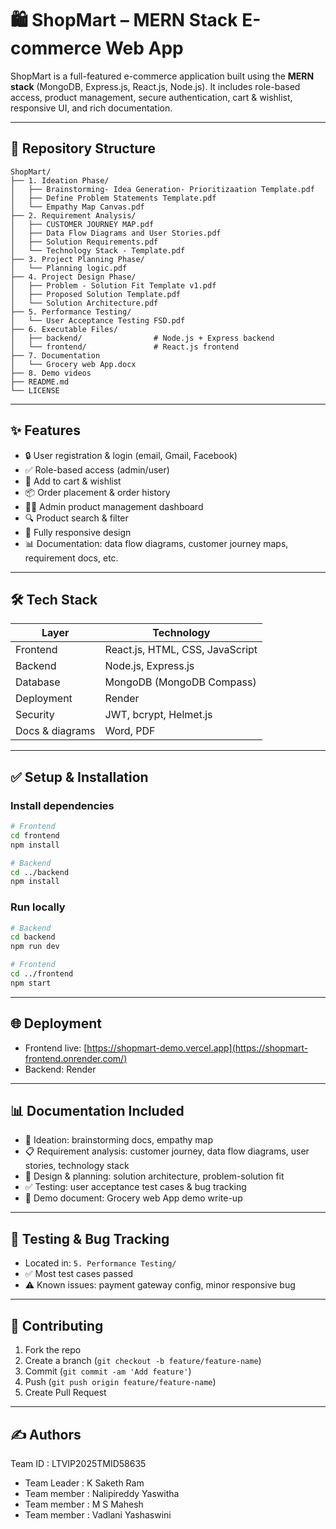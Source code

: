 # 🛍️ ShopMart – MERN Stack E-commerce Web App

ShopMart is a full-featured e-commerce application built using the **MERN stack** (MongoDB, Express.js, React.js, Node.js). It includes role-based access, product management, secure authentication, cart & wishlist, responsive UI, and rich documentation.

---

## 📂 Repository Structure

```plaintext
ShopMart/
├── 1. Ideation Phase/
│   ├── Brainstorming- Idea Generation- Prioritizaation Template.pdf
│   ├── Define Problem Statements Template.pdf
│   └── Empathy Map Canvas.pdf
├── 2. Requirement Analysis/
│   ├── CUSTOMER JOURNEY MAP.pdf
│   ├── Data Flow Diagrams and User Stories.pdf
│   ├── Solution Requirements.pdf
│   └── Technology Stack - Template.pdf
├── 3. Project Planning Phase/
│   └── Planning logic.pdf
├── 4. Project Design Phase/
│   ├── Problem - Solution Fit Template v1.pdf
│   ├── Proposed Solution Template.pdf
│   └── Solution Architecture.pdf
├── 5. Performance Testing/
│   └── User Acceptance Testing FSD.pdf
├── 6. Executable Files/
│   ├── backend/                # Node.js + Express backend
│   └── frontend/               # React.js frontend
├── 7. Documentation
│   └── Grocery web App.docx
├── 8. Demo videos
├── README.md
└── LICENSE
```

---

## ✨ Features

* 🔒 User registration & login (email, Gmail, Facebook)
* ✅ Role-based access (admin/user)
* 🛒 Add to cart & wishlist
* 📦 Order placement & order history
* 🧑‍💼 Admin product management dashboard
* 🔍 Product search & filter
* 📱 Fully responsive design
* 📊 Documentation: data flow diagrams, customer journey maps, requirement docs, etc.

---

## 🛠 Tech Stack

| Layer           | Technology                      |
| --------------- | ------------------------------- |
| Frontend        | React.js, HTML, CSS, JavaScript |
| Backend         | Node.js, Express.js             |
| Database        | MongoDB (MongoDB Compass)         |
| Deployment      | Render                 |
| Security        | JWT, bcrypt, Helmet.js          |
| Docs & diagrams | Word, PDF      |

---

## ✅ Setup & Installation

### Install dependencies

```bash
# Frontend
cd frontend
npm install

# Backend
cd ../backend
npm install
```

### Run locally

```bash
# Backend
cd backend
npm run dev

# Frontend
cd ../frontend
npm start
```

---

## 🌐 Deployment

* Frontend live: [https://shopmart-demo.vercel.app](https://shopmart-frontend.onrender.com/)
* Backend: Render

---

## 📊 Documentation Included

* 🧠 Ideation: brainstorming docs, empathy map
* 📋 Requirement analysis: customer journey, data flow diagrams, user stories, technology stack
* 📐 Design & planning: solution architecture, problem-solution fit
* ✅ Testing: user acceptance test cases & bug tracking
* 📄 Demo document: Grocery web App demo write-up

---

## 🧪 Testing & Bug Tracking

* Located in: `5. Performance Testing/`
* ✅ Most test cases passed
* ⚠️ Known issues: payment gateway config, minor responsive bug

---

## 🤝 Contributing

1. Fork the repo
2. Create a branch (`git checkout -b feature/feature-name`)
3. Commit (`git commit -am 'Add feature'`)
4. Push (`git push origin feature/feature-name`)
5. Create Pull Request

---

## ✍️ Authors

Team ID : LTVIP2025TMID58635
- Team Leader : K Saketh Ram
- Team member : Nalipireddy Yaswitha
- Team member : M S Mahesh
- Team member : Vadlani Yashaswini

